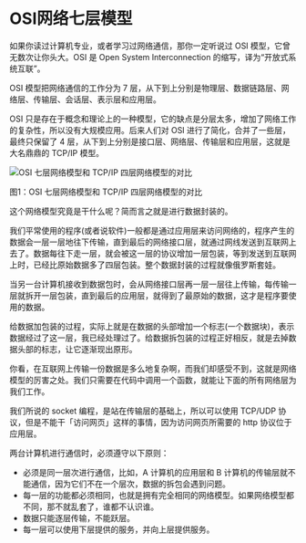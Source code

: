# OSI网络七层模型

如果你读过计算机专业，或者学习过网络通信，那你一定听说过 OSI 模型，它曾无数次让你头大。OSI 是 Open System Interconnection 的缩写，译为“开放式系统互联”。

OSI 模型把网络通信的工作分为 7 层，从下到上分别是物理层、数据链路层、网络层、传输层、会话层、表示层和应用层。

OSI 只是存在于概念和理论上的一种模型，它的缺点是分层太多，增加了网络工作的复杂性，所以没有大规模应用。后来人们对 OSI 进行了简化，合并了一些层，最终只保留了 4 层，从下到上分别是接口层、网络层、传输层和应用层，这就是大名鼎鼎的 TCP/IP 模型。

![OSI 七层网络模型和 TCP/IP 四层网络模型的对比](https://img2018.cnblogs.com/blog/660329/201908/660329-20190830093652847-750002486.jpg)

图1：OSI 七层网络模型和 TCP/IP 四层网络模型的对比

这个网络模型究竟是干什么呢？简而言之就是进行数据封装的。

我们平常使用的程序(或者说软件)一般都是通过应用层来访问网络的，程序产生的数据会一层一层地往下传输，直到最后的网络接口层，就通过网线发送到互联网上去了。数据每往下走一层，就会被这一层的协议增加一层包装，等到发送到互联网上时，已经比原始数据多了四层包装。整个数据封装的过程就像俄罗斯套娃。

当另一台计算机接收到数据包时，会从网络接口层再一层一层往上传输，每传输一层就拆开一层包装，直到最后的应用层，就得到了最原始的数据，这才是程序要使用的数据。

给数据加包装的过程，实际上就是在数据的头部增加一个标志(一个数据块)，表示数据经过了这一层，我已经处理过了。给数据拆包装的过程正好相反，就是去掉数据头部的标志，让它逐渐现出原形。

你看，在互联网上传输一份数据是多么地复杂啊，而我们却感受不到，这就是网络模型的厉害之处。我们只需要在代码中调用一个函数，就能让下面的所有网络层为我们工作。

我们所说的 socket 编程，是站在传输层的基础上，所以可以使用 TCP/UDP 协议，但是不能干「访问网页」这样的事情，因为访问网页所需要的 http 协议位于应用层。

两台计算机进行通信时，必须遵守以下原则：

* 必须是同一层次进行通信，比如，A 计算机的应用层和 B 计算机的传输层就不能通信，因为它们不在一个层次，数据的拆包会遇到问题。
* 每一层的功能都必须相同，也就是拥有完全相同的网络模型。如果网络模型都不同，那不就乱套了，谁都不认识谁。
* 数据只能逐层传输，不能跃层。
* 每一层可以使用下层提供的服务，并向上层提供服务。
